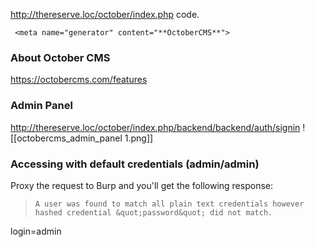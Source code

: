 http://thereserve.loc/october/index.php code.
```
 <meta name="generator" content="**OctoberCMS**">
```

### About October CMS
https://octobercms.com/features

### Admin Panel
http://thereserve.loc/october/index.php/backend/backend/auth/signin
![[octobercms_admin_panel 1.png]]

### Accessing with default credentials (admin/admin)
Proxy the request to Burp and you'll get the following response:
> `A user was found to match all plain text credentials however hashed credential &quot;password&quot; did not match.`

login=admin